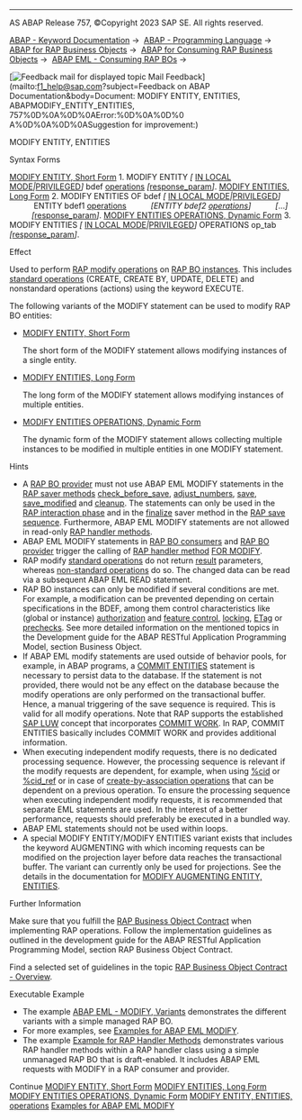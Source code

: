   

* * *

AS ABAP Release 757, ©Copyright 2023 SAP SE. All rights reserved.

[ABAP - Keyword Documentation](javascript:call_link\('abenabap.htm'\)) →  [ABAP - Programming Language](javascript:call_link\('abenabap_reference.htm'\)) →  [ABAP for RAP Business Objects](javascript:call_link\('abenabap_for_rap_bos.htm'\)) →  [ABAP for Consuming RAP Business Objects](javascript:call_link\('abenabap_consume_rap_bos.htm'\)) →  [ABAP EML - Consuming RAP BOs](javascript:call_link\('abeneml.htm'\)) → 

 [![](Mail.gif?object=Mail.gif&sap-language=EN "Feedback mail for displayed topic") Mail Feedback](mailto:f1_help@sap.com?subject=Feedback on ABAP Documentation&body=Document: MODIFY ENTITY, ENTITIES, ABAPMODIFY_ENTITY_ENTITIES, 757%0D%0A%0D%0AError:%0D%0A%0D%0
A%0D%0A%0D%0ASuggestion for improvement:)

MODIFY ENTITY, ENTITIES

Syntax Forms

[MODIFY ENTITY, Short Form](javascript:call_link\('abapmodify_entity_short.htm'\))
1\. MODIFY ENTITY *\[* [IN LOCAL MODE](javascript:call_link\('abapin_local_mode.htm'\))*|*[PRIVILEGED](javascript:call_link\('abapeml_privileged.htm'\))*\]* bdef [operations](javascript:call_link\('abapmodify_entity_entities_op.htm'\)) *\[*[response\_param](javascript:call_link\('abapeml_response.htm'\))*\]*.
[MODIFY ENTITIES, Long Form](javascript:call_link\('abapmodify_entities_long.htm'\))
2\. MODIFY ENTITIES OF bdef *\[* [IN LOCAL MODE](javascript:call_link\('abapin_local_mode.htm'\))*|*[PRIVILEGED](javascript:call_link\('abapeml_privileged.htm'\))*\]*
           ENTITY bdef1 [operations](javascript:call_link\('abapmodify_entity_entities_op.htm'\))
          *\[*ENTITY bdef2 [operations](javascript:call_link\('abapmodify_entity_entities_op.htm'\))*\]*
          *\[*...*\]*
          *\[*[response\_param](javascript:call_link\('abapeml_response.htm'\))*\]*.
[MODIFY ENTITIES OPERATIONS, Dynamic Form](javascript:call_link\('abapmodify_entities_operations_dyn.htm'\))
3\. MODIFY ENTITIES *\[* [IN LOCAL MODE](javascript:call_link\('abapin_local_mode.htm'\))*|*[PRIVILEGED](javascript:call_link\('abapeml_privileged.htm'\))*\]* OPERATIONS op\_tab *\[*[response\_param](javascript:call_link\('abapeml_response.htm'\))*\]*.

Effect

Used to perform [RAP modify operations](javascript:call_link\('abenrap_modify_operation_glosry.htm'\) "Glossary Entry") on [RAP BO instances](javascript:call_link\('abenrap_bo_instance_glosry.htm'\) "Glossary Entry"). This includes [standard operations](javascript:call_link\('abencrud_glosry.htm'\) "Glossary Entry") (CREATE, CREATE BY, UPDATE, DELETE) and nonstandard operations (actions) using the keyword EXECUTE.

The following variants of the MODIFY statement can be used to modify RAP BO entities:

-   [MODIFY ENTITY, Short Form](javascript:call_link\('abapmodify_entity_short.htm'\))
    
    The short form of the MODIFY statement allows modifying instances of a single entity.
    
-   [MODIFY ENTITIES, Long Form](javascript:call_link\('abapmodify_entities_long.htm'\))
    
    The long form of the MODIFY statement allows modifying instances of multiple entities.
    
-   [MODIFY ENTITIES OPERATIONS, Dynamic Form](javascript:call_link\('abapmodify_entities_operations_dyn.htm'\))
    
    The dynamic form of the MODIFY statement allows collecting multiple instances to be modified in multiple entities in one MODIFY statement.
    

Hints

-   A [RAP BO provider](javascript:call_link\('abenrap_bo_provider_glosry.htm'\) "Glossary Entry") must not use ABAP EML MODIFY statements in the [RAP saver methods](javascript:call_link\('abenabp_saver_method_glosry.htm'\) "Glossary Entry") [check\_before\_save](javascript:call_link\('abensaver_check_before_save.htm'\)), [adjust\_numbers](javascript:call_link\('abensaver_adjust_numbers.htm'\)), [save](javascript:call_link\('abensaver_method_save.htm'\)), [save\_modified](javascript:call_link\('abaprap_saver_meth_save_modified.htm'\)) and [cleanup](javascript:call_link\('abensaver_method_cleanup.htm'\)). The statements can only be used in the [RAP interaction phase](javascript:call_link\('abenrap_int_phase_glosry.htm'\) "Glossary Entry") and in the [finalize](javascript:call_link\('abensaver_finalize.htm'\)) saver method in the [RAP save sequence](javascript:call_link\('abenrap_save_seq_glosry.htm'\) "Glossary Entry"). Furthermore, ABAP EML MODIFY statements are not allowed in read-only [RAP handler methods](javascript:call_link\('abenabp_handler_method_glosry.htm'\) "Glossary Entry").
-   ABAP EML MODIFY statements in [RAP BO consumers](javascript:call_link\('abenrap_bo_consumer_glosry.htm'\) "Glossary Entry") and [RAP BO provider](javascript:call_link\('abenrap_bo_provider_glosry.htm'\) "Glossary Entry") trigger the calling of [RAP handler method](javascript:call_link\('abenabp_handler_method_glosry.htm'\) "Glossary Entry") [FOR MODIFY](javascript:call_link\('abaphandler_meth_modify.htm'\)).
-   RAP modify [standard operations](javascript:call_link\('abenrap_standard_operation_glosry.htm'\) "Glossary Entry") do not return [result](javascript:call_link\('abapeml_result.htm'\)) parameters, whereas [non-standard operations](javascript:call_link\('abenrap_nstandard_operation_glosry.htm'\) "Glossary Entry") do so. The changed data can be read via a subsequent ABAP EML READ statement.
-   RAP BO instances can only be modified if several conditions are met. For example, a modification can be prevented depending on certain specifications in the BDEF, among them control characteristics like (global or instance) [authorization](javascript:call_link\('abenbdl_authorization.htm'\)) and [feature control](javascript:call_link\('abenbdl_actions_fc.htm'\)), [locking](javascript:call_link\('abenbdl_locking.htm'\)), [ETag](javascript:call_link\('abenbdl_etag.htm'\)) or [prechecks](javascript:call_link\('abenbdl_precheck.htm'\)). See more detailed information on the mentioned topics in the Development guide for the ABAP RESTful Application Programming Model, section Business Object.
-   If ABAP EML modify statements are used outside of behavior pools, for example, in ABAP programs, a [COMMIT ENTITIES](javascript:call_link\('abapcommit_entities.htm'\)) statement is necessary to persist data to the database. If the statement is not provided, there would not be any effect on the database because the modify operations are only performed on the transactional buffer. Hence, a manual triggering of the save sequence is required. This is valid for all modify operations. Note that RAP supports the established [SAP LUW](javascript:call_link\('abensap_luw_glosry.htm'\) "Glossary Entry") concept that incorporates [COMMIT WORK](javascript:call_link\('abapcommit.htm'\)). In RAP, COMMIT ENTITIES basically includes COMMIT WORK and provides additional information.
-   When executing independent modify requests, there is no dedicated processing sequence. However, the processing sequence is relevant if the modify requests are dependent, for example, when using [%cid](javascript:call_link\('abapderived_types_comp.htm'\)) or [%cid\_ref](javascript:call_link\('abapderived_types_comp.htm'\)) or in case of [create-by-association operations](javascript:call_link\('abenrap_cba_operation_glosry.htm'\) "Glossary Entry") that can be dependent on a previous operation. To ensure the processing sequence when executing independent modify requests, it is recommended that separate EML statements are used. In the interest of a better performance, requests should preferably be executed in a bundled way.
-   ABAP EML statements should not be used within loops.
-   A special MODIFY ENTITY/MODIFY ENTITIES variant exists that includes the keyword AUGMENTING with which incoming requests can be modified on the projection layer before data reaches the transactional buffer. The variant can currently only be used for projections. See the details in the documentation for [MODIFY AUGMENTING ENTITY, ENTITIES](javascript:call_link\('abapmodify_aug_entity_entities.htm'\)).

Further Information

Make sure that you fulfill the [RAP Business Object Contract](javascript:call_link\('abenrap_bo_contract_glosry.htm'\) "Glossary Entry") when implementing RAP operations. Follow the implementation guidelines as outlined in the development guide for the ABAP RESTful Application Programming Model, section RAP Business Object Contract.

Find a selected set of guidelines in the topic [RAP Business Object Contract - Overview](javascript:call_link\('abaprap_bo_contract.htm'\)).

Executable Example

-   The example [ABAP EML - MODIFY, Variants](javascript:call_link\('abeneml_modify_alternatives_abexa.htm'\)) demonstrates the different variants with a simple managed RAP BO.
-   For more examples, see [Examples for ABAP EML MODIFY](javascript:call_link\('abapeml_modify_examples_abexas.htm'\)).
-   The example [Example for RAP Handler Methods](javascript:call_link\('abenrap_handler_methods_abexa.htm'\)) demonstrates various RAP handler methods within a RAP handler class using a simple unmanaged RAP BO that is draft-enabled. It includes ABAP EML requests with MODIFY in a RAP consumer and provider.

Continue
[MODIFY ENTITY, Short Form](javascript:call_link\('abapmodify_entity_short.htm'\))
[MODIFY ENTITIES, Long Form](javascript:call_link\('abapmodify_entities_long.htm'\))
[MODIFY ENTITIES OPERATIONS, Dynamic Form](javascript:call_link\('abapmodify_entities_operations_dyn.htm'\))
[MODIFY ENTITY, ENTITIES, operations](javascript:call_link\('abapmodify_entity_entities_op.htm'\))
[Examples for ABAP EML MODIFY](javascript:call_link\('abapeml_modify_examples_abexas.htm'\))